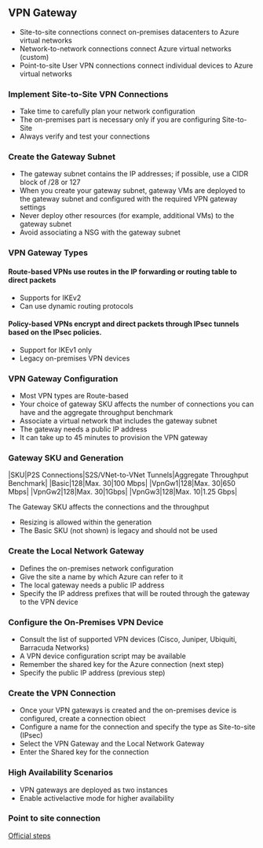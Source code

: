 ## VPN Gateway

* Site-to-site connections connect on-premises datacenters to Azure virtual networks
* Network-to-network connections connect Azure virtual networks (custom)
* Point-to-site User VPN connections connect individual devices to Azure virtual networks

### Implement Site-to-Site VPN Connections
* Take time to carefully plan your network configuration
* The on-premises part is necessary only if you are configuring Site-to-Site
* Always verify and test your connections

### Create the Gateway Subnet
* The gateway subnet contains the IP addresses; if possible,
use a CIDR block of /28 or 127
* When you create your gateway subnet, gateway VMs are deployed to the gateway subnet and configured with the required VPN gateway settings
* Never deploy other resources (for example, additional VMs) to the gateway subnet
* Avoid associating a NSG with the gateway subnet

### VPN Gateway Types
#### Route-based VPNs use routes in the IP forwarding or routing table to direct packets
* Supports for IKEv2
* Can use dynamic routing protocols

#### Policy-based VPNs encrypt and direct packets through IPsec tunnels based on the IPsec policies.
* Support for IKEv1 only
* Legacy on-premises VPN devices

### VPN Gateway Configuration
* Most VPN types are Route-based
* Your choice of gateway SKU affects the number of connections you can have and the aggregate throughput benchmark
* Associate a virtual network that includes the gateway subnet
* The gateway needs a public IP address
* It can take up to 45 minutes to provision the VPN gateway

### Gateway SKU and Generation
|SKU|P2S Connections|S2S/VNet-to-VNet Tunnels|Aggregate Throughput Benchmark|
|Basic|128|Max. 30|100 Mbps|
|VpnGw1|128|Max. 30|650 Mbps|
|VpnGw2|128|Max. 30|1Gbps|
|VpnGw3|128|Max. 10|1.25 Gbps|

The Gateway SKU affects the connections and the throughput
* Resizing is allowed within the generation
* The Basic SKU (not shown) is legacy and should not be used

### Create the Local Network Gateway
* Defines the on-premises network configuration
* Give the site a name by which Azure can refer to it
* The local gateway needs a public IP address
* Specify the IP address prefixes that will be routed through the gateway to the VPN device

### Configure the On-Premises VPN Device
* Consult the list of supported VPN devices (Cisco, Juniper, Ubiquiti, Barracuda Networks)
* A VPN device configuration script may be available
* Remember the shared key for the Azure connection (next step)
* Specify the public IP address (previous step)

### Create the VPN Connection
* Once your VPN gateways is created and the on-premises device is configured, create a connection obiect
* Configure a name for the connection and specify the type as Site-to-site (IPsec)
* Select the VPN Gateway and the Local Network Gateway
* Enter the Shared key for the connection

### High Availability Scenarios
* VPN gateways are deployed as two instances
* Enable activelactive mode for higher availability

### Point to site connection
[Official steps](https://learn.microsoft.com/en-us/azure/vpn-gateway/vpn-gateway-howto-point-to-site-resource-manager-portal)